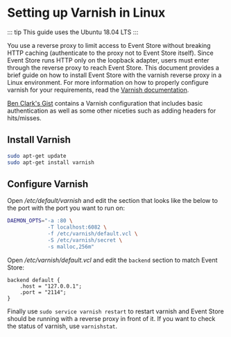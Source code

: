 # Setting up Varnish in Linux

::: tip
This guide uses the Ubuntu 18.04 LTS
:::

You use a reverse proxy to limit access to Event Store without breaking HTTP caching (authenticate to the proxy not to Event Store itself). Since Event Store runs HTTP only on the loopback adapter, users must enter through the reverse proxy to reach Event Store. This document provides a brief guide on how to install Event Store with the varnish reverse proxy in a Linux environment. For more information on how to properly configure varnish for your requirements, read the [Varnish documentation](https://www.varnish-cache.org/trac/wiki/Introduction).

[Ben Clark's Gist](https://gist.github.com/benclark/2695148) contains a Varnish configuration that includes basic authentication as well as some other niceties such as adding headers for hits/misses.

## Install Varnish

```bash
sudo apt-get update
sudo apt-get install varnish
```

## Configure Varnish

Open _/etc/default/varnish_ and edit the section that looks like the below to the port with the port you want to run on:

```bash
DAEMON_OPTS="-a :80 \
             -T localhost:6082 \
             -f /etc/varnish/default.vcl \
             -S /etc/varnish/secret \
             -s malloc,256m"
```

Open _/etc/varnish/default.vcl_ and edit the `backend` section to match Event Store:

```
backend default {
    .host = "127.0.0.1";
    .port = "2114";
}
```

Finally use `sudo service varnish restart` to restart varnish and Event Store should be running with a reverse proxy in front of it. If you want to check the status of varnish, use `varnishstat`.
